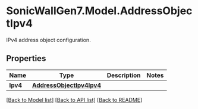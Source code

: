 # SonicWallGen7.Model.AddressObjectIpv4
IPv4 address object configuration.

## Properties

Name | Type | Description | Notes
------------ | ------------- | ------------- | -------------
**Ipv4** | [**AddressObjectIpv4Ipv4**](AddressObjectIpv4Ipv4.md) |  | 

[[Back to Model list]](../README.md#documentation-for-models) [[Back to API list]](../README.md#documentation-for-api-endpoints) [[Back to README]](../README.md)

